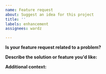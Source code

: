 ```yaml
---
name: Feature request
about: Suggest an idea for this project
title: ''
labels: enhancement
assignees: wardz

---
```


**Is your feature request related to a problem?**


**Describe the solution or feature you'd like:**


**Additional context:**
